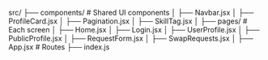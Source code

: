 src/ ├── components/ # Shared UI components │ ├── Navbar.jsx │ ├── ProfileCard.jsx │ ├── Pagination.jsx │ ├── SkillTag.jsx │ ├── pages/ # Each screen │ ├── Home.jsx │ ├── Login.jsx │ ├── UserProfile.jsx │ ├── PublicProfile.jsx │ ├── RequestForm.jsx │ ├── SwapRequests.jsx │ ├── App.jsx # Routes ├── index.js
